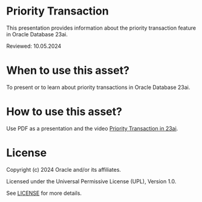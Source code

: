 # Priority Transaction

This presentation provides information about the priority transaction feature in Oracle Database 23ai.  

Reviewed: 10.05.2024

# When to use this asset?

To present or to learn about priority transactions in Oracle Database 23ai.

# How to use this asset?

Use PDF as a presentation and the video [Priority Transaction in 23ai](https://youtu.be/_JoihIHOnTY).

# License

Copyright (c) 2024 Oracle and/or its affiliates.

Licensed under the Universal Permissive License (UPL), Version 1.0.

See [LICENSE](https://github.com/oracle-devrel/technology-engineering/blob/main/LICENSE) for more details.
